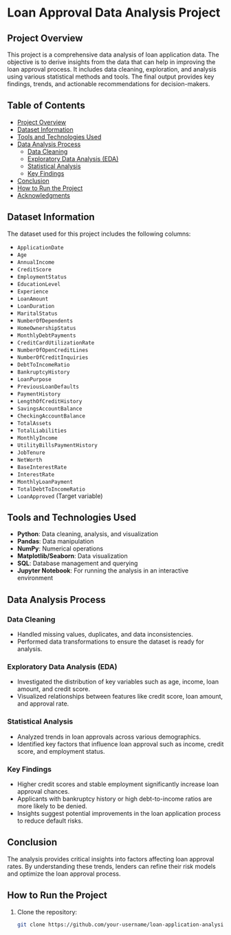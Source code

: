 # Loan Approval Data Analysis Project

## Project Overview
This project is a comprehensive data analysis of loan application data. The objective is to derive insights from the data that can help in improving the loan approval process. It includes data cleaning, exploration, and analysis using various statistical methods and tools. The final output provides key findings, trends, and actionable recommendations for decision-makers.

## Table of Contents
- [Project Overview](#project-overview)
- [Dataset Information](#dataset-information)
- [Tools and Technologies Used](#tools-and-technologies-used)
- [Data Analysis Process](#data-analysis-process)
  - [Data Cleaning](#data-cleaning)
  - [Exploratory Data Analysis (EDA)](#exploratory-data-analysis-eda)
  - [Statistical Analysis](#statistical-analysis)
  - [Key Findings](#key-findings)
- [Conclusion](#conclusion)
- [How to Run the Project](#how-to-run-the-project)
- [Acknowledgments](#acknowledgments)

## Dataset Information
The dataset used for this project includes the following columns:
- `ApplicationDate`
- `Age`
- `AnnualIncome`
- `CreditScore`
- `EmploymentStatus`
- `EducationLevel`
- `Experience`
- `LoanAmount`
- `LoanDuration`
- `MaritalStatus`
- `NumberOfDependents`
- `HomeOwnershipStatus`
- `MonthlyDebtPayments`
- `CreditCardUtilizationRate`
- `NumberOfOpenCreditLines`
- `NumberOfCreditInquiries`
- `DebtToIncomeRatio`
- `BankruptcyHistory`
- `LoanPurpose`
- `PreviousLoanDefaults`
- `PaymentHistory`
- `LengthOfCreditHistory`
- `SavingsAccountBalance`
- `CheckingAccountBalance`
- `TotalAssets`
- `TotalLiabilities`
- `MonthlyIncome`
- `UtilityBillsPaymentHistory`
- `JobTenure`
- `NetWorth`
- `BaseInterestRate`
- `InterestRate`
- `MonthlyLoanPayment`
- `TotalDebtToIncomeRatio`
- `LoanApproved` (Target variable)

## Tools and Technologies Used
- **Python**: Data cleaning, analysis, and visualization
- **Pandas**: Data manipulation
- **NumPy**: Numerical operations
- **Matplotlib/Seaborn**: Data visualization
- **SQL**: Database management and querying
- **Jupyter Notebook**: For running the analysis in an interactive environment

## Data Analysis Process

### Data Cleaning
- Handled missing values, duplicates, and data inconsistencies.
- Performed data transformations to ensure the dataset is ready for analysis.

### Exploratory Data Analysis (EDA)
- Investigated the distribution of key variables such as age, income, loan amount, and credit score.
- Visualized relationships between features like credit score, loan amount, and approval rate.

### Statistical Analysis
- Analyzed trends in loan approvals across various demographics.
- Identified key factors that influence loan approval such as income, credit score, and employment status.

### Key Findings
- Higher credit scores and stable employment significantly increase loan approval chances.
- Applicants with bankruptcy history or high debt-to-income ratios are more likely to be denied.
- Insights suggest potential improvements in the loan application process to reduce default risks.

## Conclusion
The analysis provides critical insights into factors affecting loan approval rates. By understanding these trends, lenders can refine their risk models and optimize the loan approval process.

## How to Run the Project
1. Clone the repository:
   ```bash
   git clone https://github.com/your-username/loan-application-analysis.git
